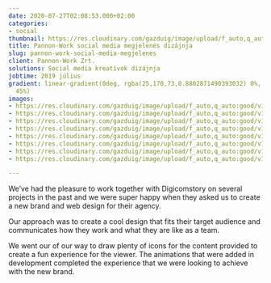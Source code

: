 ```yaml
---
date: 2020-07-27T02:08:53.000+02:00
categories:
- social
thumbnail: https://res.cloudinary.com/gazduig/image/upload/f_auto,q_auto:good/v1595856710/cms/MBM_iohbtv.png
title: Pannon-Work social media megjelenés dizájnja
slug: pannon-work-social-media-megjelenes
client: Pannon-Work Zrt.
solutions: Social media kreatívok dizájnja
jobtime: 2019 július
gradient: linear-gradient(0deg, rgba(25,170,73,0.8802871490393032) 0%, rgba(53,149,130,0)
  45%)
images:
- https://res.cloudinary.com/gazduig/image/upload/f_auto,q_auto:good/v1595808649/cms/Frame_38_lmzcke.webp
- https://res.cloudinary.com/gazduig/image/upload/f_auto,q_auto:good/v1595808649/cms/Frame_37_oyryue.webp
- https://res.cloudinary.com/gazduig/image/upload/f_auto,q_auto:good/v1595808648/cms/Frame_36_oeizpg.webp
- https://res.cloudinary.com/gazduig/image/upload/f_auto,q_auto:good/v1595808649/cms/Frame_35_lrecel.webp
- https://res.cloudinary.com/gazduig/image/upload/f_auto,q_auto:good/v1595808649/cms/Frame_33_nqd6gy.webp
- https://res.cloudinary.com/gazduig/image/upload/f_auto,q_auto:good/v1595808649/cms/Frame_31_fx9yz4.webp
- https://res.cloudinary.com/gazduig/image/upload/f_auto,q_auto:good/v1595808649/cms/Frame_32_npmkli.webp
- https://res.cloudinary.com/gazduig/image/upload/f_auto,q_auto:good/v1595808649/cms/Frame_34_g5ltna.webp

---
```

We’ve had the pleasure to work together with Digicomstory on several projects in the past and we were super happy when they asked us to create a new brand and web design for their agency.

Our approach was to create a cool design that fits their target audience and communicates how they work and what they are like as a team.

We went our of our way to draw plenty of icons for the content provided to create a fun experience for the viewer. The animations that were added in development completed the experience that we were looking to achieve with the new brand.